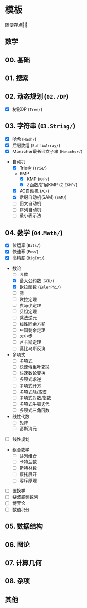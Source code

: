 # 模板

随便存点📝✅

## 数学

## 00. 基础

## 01. 搜索

## 02. 动态规划 (`02./DP`)

- [x] 树形DP (`Tree/`)

## 03. 字符串 (`03.String/`)

- [x] 哈希 (`Hash/`)
- [x] 后缀数组 (`SuffixArray/`)
- [x] Manacher最长回文子串 (`Manacher/`)
- 自动机
  - [x] Trie树 (`Trie/`)
  - KMP
    - [x] KMP (`KMP/`)
    - [x] Z函数/扩展KMP (`Z_EKMP/`)
  - [x] AC自动机 (`AC/`)
  - [x] 后缀自动机(SAM) (`SAM/`)
  - [ ] 回文自动机
  - [ ] 序列自动机
  - [ ] 最小表示法

## 04. 数学 (`04.Math/`)

- [x] 位运算 (`Bits/`)
- [x] 快速幂 (`Pow/`)
- [x] 高精度 (`BigInt/`)
- 数论
  - [ ] 素数
  - [x] 最大公约数 (`GCD/`)
  - [x] 欧拉函数 (`EulerPhi/`)
  - [ ] 筛
  - [ ] 欧拉定理
  - [ ] 费马小定理
  - [ ] 贝祖定理
  - [ ] 乘法逆元
  - [ ] 线性同余方程
  - [ ] 中国剩余定理
  - [ ] 大小步
  - [ ] 卢卡斯定理
  - [ ] 莫比乌斯反演
- 多项式
  - [ ] 多项式
  - [ ] 快速傅里叶变换
  - [ ] 快速数论变换
  - [ ] 多项式求逆
  - [ ] 多项式开方
  - [ ] 多项式除/取模
  - [ ] 多项式对数/指数
  - [ ] 多项式牛顿迭代
  - [ ] 多项式三角函数
- 线性代数
  - [ ] 矩阵
  - [ ] 高斯消元
- [ ] 线性规划
- 组合数学
  - [ ] 排列组合
  - [ ] 卡特兰数
  - [ ] 斯特林数
  - [ ] 康托展开
  - [ ] 容斥原理
- [ ] 置换群
- [ ] 斐波那契数列
- [ ] 博弈论
- [ ] 数值积分

## 05. 数据结构

## 06. 图论

## 07. 计算几何

## 08. 杂项

## 其他
